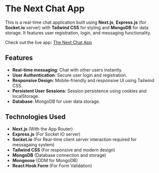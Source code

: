 # The Next Chat App

This is a real-time chat application built using **Next.js**, **Express.js** (for **Socket.io** server) with **Tailwind CSS** for styling and **MongoDB** for data storage. It features user registration, login, and messaging functionality.  

Check out the live app: [The Next Chat App](https://next-js-chat-app-5lgs.vercel.app/)

## Features

- **Real-time messaging**: Chat with other users instantly.
- **User Authentication**: Secure user login and registration.
- **Responsive Design**: Mobile-friendly and responsive UI using Tailwind CSS.
- **Persistent User Sessions**: Session persistence using cookies and localStorage.
- **Database**: MongoDB for user data storage.

## Technologies Used

- **Next.js** (With the App Router)
- **Express.js** (For Socket IO server)
- **Socket.io** (For Real-time client server interaction required for messagaing system)
- **Tailwind CSS** (For responsive and modern design)
- **MongoDB** (Database connection and storage)
- **Mongoose** (ODM for MongoDB)  
- **React Hook Form** (For Form Validation)
